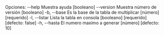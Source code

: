 Opciones:
      --help     Muestra ayuda                                        [booleano]
      --version  Muestra número de versión                            [booleano]
  -b, --base     Es la base de la tabla de multiplicar      [número] [requerido]
  -l, --listar   Lista la tabla en consola
                                         [booleano] [requerido] [defecto: false]
  -h, --hasta    El numero maximo a generar               [número] [defecto: 10]